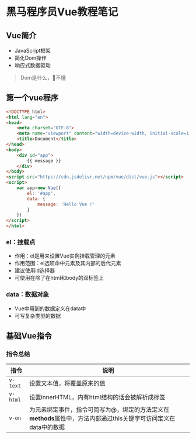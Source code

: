 # 黑马程序员Vue教程笔记

## Vue简介
- JavaScript框架
- 简化Dom操作
- 响应式数据驱动

> Dom是什么，👴不懂

## 第一个vue程序
```html
<!DOCTYPE html>
<html lang="en">
<head>
    <meta charset="UTF-8">
    <meta name="viewport" content="width=device-width, initial-scale=1.0">
    <title>Document</title>
</head>
<body>
    <div id="app">
        {{ message }}
    </div>   
</body>
<script src="https://cdn.jsdelivr.net/npm/vue/dist/vue.js"></script>
<script>
    var app=new Vue({
        el: '#app',
        data: {
            message: 'Hello Vue !'
        }
    })
</script>
</html>
```

### el：挂载点
- 作用：el是用来设置Vue实例挂载管理的元素
- 作用范围：el选项命中元素及其内部的后代元素
- 建议使用id选择器
- 可使用在除了在html和body的双标签上

### data：数据对象
- Vue中用到的数据定义在data中
- 可写复杂类型的数据

## 基础Vue指令

### 指令总结

指令 | 说明
--|--
`v-text` | 设置文本值，将覆盖原来的值 
`v-html` | 设置innerHTML，内有html结构的话会被解析成标签 
`v-on` | 为元素绑定事件，指令可简写为@，绑定的方法定义在**methods**属性中，方法内部通过this关键字可访问定义在data中的数据 